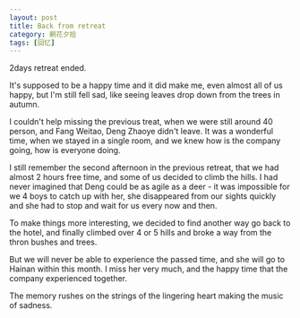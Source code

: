 ```yaml
---
layout: post
title: Back from retreat
category: 朝花夕拾
tags: [回忆]
---
```


2days retreat ended.

It's supposed to be a happy time and it did make me, even almost all of us happy, but I'm still fell sad, like seeing leaves drop down from the trees in autumn.

I couldn't help missing the previous treat, when we were still around 40 person, and Fang Weitao, Deng Zhaoye didn't leave. It was a wonderful time, when we stayed in a single room, and we knew how is the company going, how is everyone doing.

I still remember the second afternoon in the previous retreat, that we had almost 2 hours free time, and some of us decided to climb the hills. I had never imagined that Deng could be as agile as a deer - it was impossible for we 4 boys to catch up with her, she disappeared from our sights quickly and she had to stop and wait for us every now and then.

To make things more interesting, we decided to find another way go back to the hotel, and finally climbed over 4 or 5 hills and broke a way from the thron bushes and trees.

But we will never be able to experience the passed time, and she will go to Hainan within this month. I miss her very much, and the happy time that the company experienced together.

The memory rushes on the strings of the lingering heart making the music of sadness.